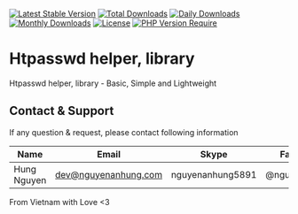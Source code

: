 [![Latest Stable Version](https://img.shields.io/packagist/v/bear8421/htpasswd.svg?style=flat-square)](https://packagist.org/packages/bear8421/htpasswd)
[![Total Downloads](https://img.shields.io/packagist/dt/bear8421/htpasswd.svg?style=flat-square)](https://packagist.org/packages/bear8421/htpasswd)
[![Daily Downloads](https://img.shields.io/packagist/dd/bear8421/htpasswd.svg?style=flat-square)](https://packagist.org/packages/bear8421/htpasswd)
[![Monthly Downloads](https://img.shields.io/packagist/dm/bear8421/htpasswd.svg?style=flat-square)](https://packagist.org/packages/bear8421/htpasswd)
[![License](https://img.shields.io/packagist/l/bear8421/htpasswd.svg?style=flat-square)](https://packagist.org/packages/bear8421/htpasswd)
[![PHP Version Require](https://img.shields.io/packagist/dependency-v/bear8421/htpasswd/php)](https://packagist.org/packages/bear8421/htpasswd)

# Htpasswd helper, library

Htpasswd helper, library - Basic, Simple and Lightweight

## Contact & Support

If any question & request, please contact following information

| Name        | Email                | Skype            | Facebook      |
|-------------|----------------------|------------------|---------------|
| Hung Nguyen | dev@nguyenanhung.com | nguyenanhung5891 | @nguyenanhung |

From Vietnam with Love <3
